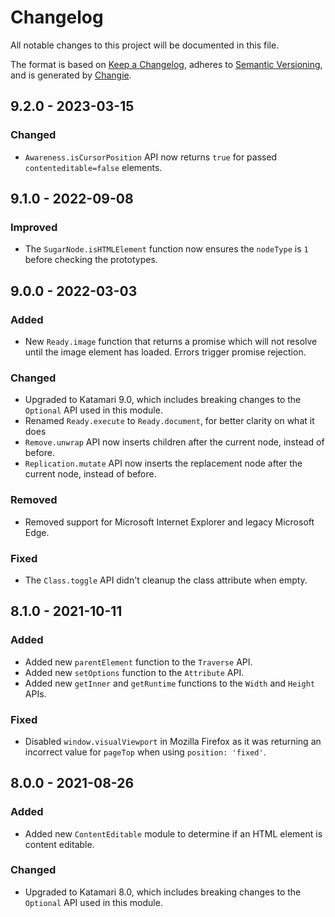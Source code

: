 # Changelog
All notable changes to this project will be documented in this file.

The format is based on [Keep a Changelog](https://keepachangelog.com/en/1.0.0/),
adheres to [Semantic Versioning](https://semver.org/spec/v2.0.0.html),
and is generated by [Changie](https://github.com/miniscruff/changie).

## 9.2.0 - 2023-03-15

### Changed
- `Awareness.isCursorPosition` API now returns `true` for passed `contenteditable=false` elements.

## 9.1.0 - 2022-09-08

### Improved
- The `SugarNode.isHTMLElement` function now ensures the `nodeType` is `1` before checking the prototypes.

## 9.0.0 - 2022-03-03

### Added
- New `Ready.image` function that returns a promise which will not resolve until the image element has loaded. Errors trigger promise rejection.

### Changed
- Upgraded to Katamari 9.0, which includes breaking changes to the `Optional` API used in this module.
- Renamed `Ready.execute` to `Ready.document`, for better clarity on what it does
- `Remove.unwrap` API now inserts children after the current node, instead of before.
- `Replication.mutate` API now inserts the replacement node after the current node, instead of before.

### Removed
- Removed support for Microsoft Internet Explorer and legacy Microsoft Edge.

### Fixed
- The `Class.toggle` API didn't cleanup the class attribute when empty.

## 8.1.0 - 2021-10-11

### Added
- Added new `parentElement` function to the `Traverse` API.
- Added new `setOptions` function to the `Attribute` API.
- Added new `getInner` and `getRuntime` functions to the `Width` and `Height` APIs.

### Fixed
- Disabled `window.visualViewport` in Mozilla Firefox as it was returning an incorrect value for `pageTop` when using `position: 'fixed'`.

## 8.0.0 - 2021-08-26

### Added
- Added new `ContentEditable` module to determine if an HTML element is content editable.

### Changed
- Upgraded to Katamari 8.0, which includes breaking changes to the `Optional` API used in this module.

